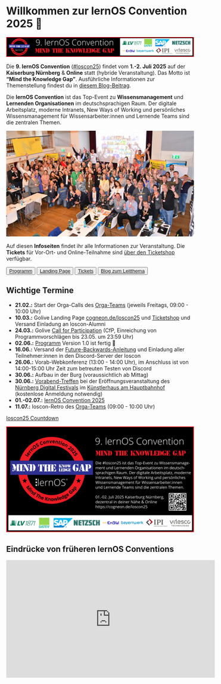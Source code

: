 # Willkommen zur lernOS Convention 2025 💛

![](img/loscon25-key-visual-banner.png)

Die **9. lernOS Convention** ([#loscon25](https://cogneon.github.io/mastowall/?hashtags=loscon25,lernos&server=https://colearn.social)) findet vom **1.-2. Juli 2025** auf der **Kaiserburg Nürnberg** & **Online** statt (hybride Veranstaltung). Das Motto ist **“Mind the Knowledge Gap”**. Ausführliche Informationen zur Themenstellung findest du in [diesem Blog-Beitrag](https://cogneon.de/2025/03/02/mind-the-knowledge-gap-das-motto-der-lernos-convention-2025/).

Die **lernOS Convention** ist das Top-Event zu **Wissensmanagement** und **Lernenden Organisationen** im deutschsprachigen Raum. Der digitale Arbeitsplatz, moderne Intranets, New Ways of Working und persönliches Wissensmanagement für Wissensarbeiter:innen und Lernende Teams sind die zentralen Themen.

![](./img/loscon24-gruppenbild.jpg)

Auf diesen **Infoseiten** findet ihr alle Informationen zur Veranstaltung. Die **Tickets** für Vor-Ort- und Online-Teilnahme sind [über den Ticketshop](https://pretix.eu/cogneon/loscon25/) verfügbar.

<button type="button"><a href="https://pretalx.com/loscon25/schedule/" target="_blank">Programm</a></button> <button type="button"><a href="https://cogneon.de/event/lernos-convention-2025/" target="_blank">Landing Page</a></button> <button type="button"><a href="https://pretix.eu/cogneon/loscon25/" target="_blank">Tickets</a></button> <button type="button"><a href="https://cogneon.de/2025/03/02/mind-the-knowledge-gap-das-motto-der-lernos-convention-2025/" target="_blank">Blog zum Leitthema</a></button>

## Wichtige Termine

- **21.02.:** Start der Orga-Calls des [Orga-Teams](orga-team.md) (jeweils Freitags, 09:00 - 10:00 Uhr)
- **10.03.:** Golive Landing Page [cogneon.de/loscon25](https://cogneon.de/loscon25) und [Ticketshop](https://pretix.eu/cogneon/loscon25/) und Versand Einladung an loscon-Alumni
- **24.03.:** Golive [Call for Participation](https://pretalx.com/loscon25/cfp) (CfP, Einreichung von Programmvorschlägen bis 23.05. um 23:59 Uhr)
- **02.06.:** [Programm](https://pretalx.com/loscon25/schedule/) Version 1.0 ist fertig 🎉
- **16.06.:** Versand der [Future-Backwards-Anleitung](https://loscon.lernos.org/de/gap-closer/) und Einladung aller Teilnehmer:innen in den Discord-Server der loscon
- **26.06.:** Vorab-Webkonferenz (13:00 - 14:00 Uhr), im Anschluss ist von 14:00-15:00 Uhr Zeit zum betreuten Testen von Discord
- **30.06.:** Aufbau in der Burg (voraussichtlich ab Mittag)
- **30.06.:** [Vorabend-Treffen](eve.md) bei der Eröffnungsveranstaltung des [Nürnberg Digital Festivals](https://nuernberg.digital) im [Künstlerhaus am Hauptbahnhof](https://www.kunstkulturquartier.de/kuenstlerhaus) (kostenlose Anmeldung notwendig)
- **01.-02.07.:** [lernOS Convention 2025](https://cogneon.de/loscon25)
- **11.07.:** loscon-Retro des [Orga-Teams](orga-team.md) (09:00 - 10:00 Uhr)

<script src="https://cdn.logwork.com/widget/countdown.js"></script>
<a href="https://logwork.com/countdown-timer" class="countdown-timer" data-timezone="Europe/Berlin" data-language="de" data-date="2025-07-01 13:00">loscon25 Countdown</a>

![](./img/loscon25-key-visual.png)

## Eindrücke von früheren lernOS Conventions

<iframe width="560" height="315" src="https://www.youtube-nocookie.com/embed/W0UaN3bcmXc?si=ObdDokULBMWcYWjI" title="YouTube video player" frameborder="0" allow="accelerometer; autoplay; clipboard-write; encrypted-media; gyroscope; picture-in-picture; web-share" referrerpolicy="strict-origin-when-cross-origin" allowfullscreen></iframe>
